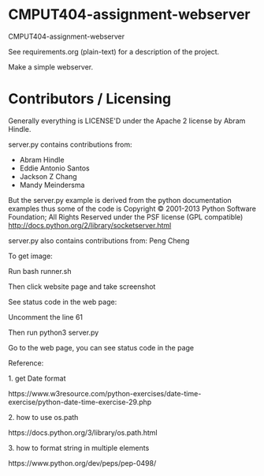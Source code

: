 CMPUT404-assignment-webserver
=============================

CMPUT404-assignment-webserver

See requirements.org (plain-text) for a description of the project.

Make a simple webserver.

Contributors / Licensing
========================

Generally everything is LICENSE'D under the Apache 2 license by Abram Hindle.

server.py contains contributions from:

* Abram Hindle
* Eddie Antonio Santos
* Jackson Z Chang
* Mandy Meindersma 

But the server.py example is derived from the python documentation
examples thus some of the code is Copyright © 2001-2013 Python
Software Foundation; All Rights Reserved under the PSF license (GPL
compatible) http://docs.python.org/2/library/socketserver.html

server.py also contains contributions from:
Peng Cheng
<p>To get image:</p>
<p>Run bash runner.sh</p>
<p>Then click website page and take screenshot</p>
<p>See status code in the web page:</p>
<p>Uncomment the line 61</p>
<p>Then run python3 server.py</p>
<p>Go to the web page, you can see status code in the page</p>
Reference:
<p>1. get Date format</p>
https://www.w3resource.com/python-exercises/date-time-exercise/python-date-time-exercise-29.php
<p>2. how to use os.path</p>
https://docs.python.org/3/library/os.path.html
<p>3. how to format string in multiple elements</p>
https://www.python.org/dev/peps/pep-0498/
